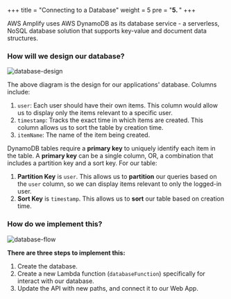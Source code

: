+++
title = "Connecting to a Database"
weight = 5
pre = "<b>5. </b>"
+++

AWS Amplify uses AWS DynamoDB as its database service - a serverless, NoSQL database solution that supports key-value and document data structures. 

### How will we design our database?
![database-design](/img/tableDesign.png)

The above diagram is the design for our applications' database. Columns include:

1. `user`: Each user should have their own items. This column would allow us to display only the items relevant to a specific user. 
2. `timestamp`: Tracks the exact time in which items are created. This column allows us to sort the table by creation time. 
3. `itemName`: The name of the item being created. 

DynamoDB tables require a **primary key** to uniquely identify each item in the table. A **primary key** can be a single column, OR, a combination that includes a partition key and a sort key. For our table:

1. **Partition Key** is `user`. This allows us to **partition** our queries based on the `user` column, so we can display items relevant to only the logged-in user. 
2. **Sort Key** is `timestamp`. This allows us to **sort** our table based on creation time. 

### How do we implement this?

![database-flow](/img/database-flow.png)

**There are three steps to implement this:** 

1. Create the database.
2. Create a new Lambda function (`databaseFunction`) specifically for interact with our database. 
3. Update the API with new paths, and connect it to our Web App.